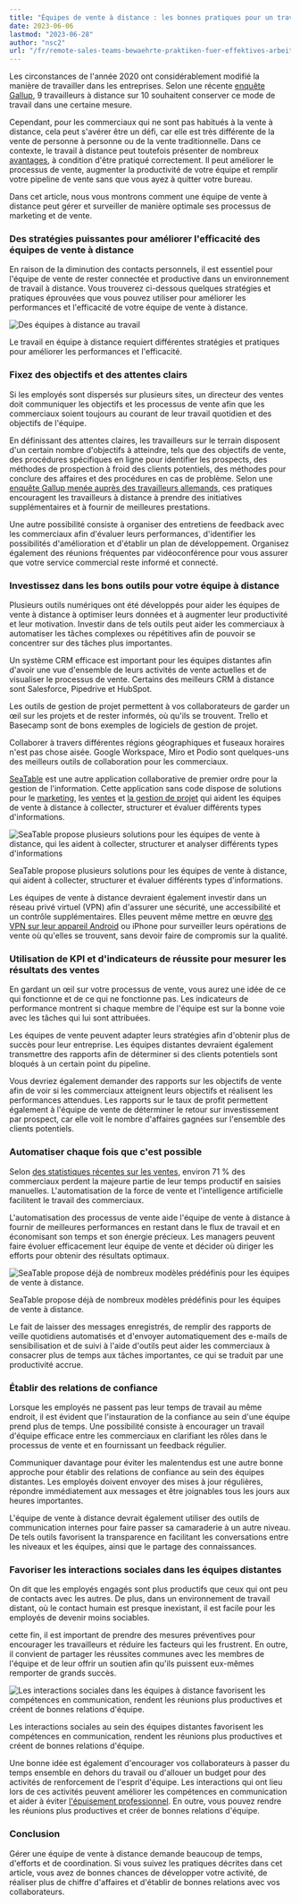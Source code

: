 ```yaml
---
title: "Équipes de vente à distance : les bonnes pratiques pour un travail efficace"
date: 2023-06-06
lastmod: "2023-06-28"
author: "nsc2"
url: "/fr/remote-sales-teams-bewaehrte-praktiken-fuer-effektives-arbeiten"
---
```


Les circonstances de l'année 2020 ont considérablement modifié la manière de travailler dans les entreprises. Selon une récente [enquête Gallup](https://news.gallup.com/poll/355907/remote-work-persisting-trending-permanent.aspx), 9 travailleurs à distance sur 10 souhaitent conserver ce mode de travail dans une certaine mesure.

Cependant, pour les commerciaux qui ne sont pas habitués à la vente à distance, cela peut s'avérer être un défi, car elle est très différente de la vente de personne à personne ou de la vente traditionnelle. Dans ce contexte, le travail à distance peut toutefois présenter de nombreux [avantages](https://myquickcloud.com/blog/productivity/benefits-of-remote-work/), à condition d'être pratiqué correctement. Il peut améliorer le processus de vente, augmenter la productivité de votre équipe et remplir votre pipeline de vente sans que vous ayez à quitter votre bureau.

Dans cet article, nous vous montrons comment une équipe de vente à distance peut gérer et surveiller de manière optimale ses processus de marketing et de vente.

### Des stratégies puissantes pour améliorer l'efficacité des équipes de vente à distance

En raison de la diminution des contacts personnels, il est essentiel pour l'équipe de vente de rester connectée et productive dans un environnement de travail à distance. Vous trouverez ci-dessous quelques stratégies et pratiques éprouvées que vous pouvez utiliser pour améliorer les performances et l'efficacité de votre équipe de vente à distance.

![Des équipes à distance au travail](https://seatable.io/wp-content/uploads/2023/06/sigmund-eTgMFFzroGc-unsplash-scaled-e1686045067675.jpg)

Le travail en équipe à distance requiert différentes stratégies et pratiques pour améliorer les performances et l'efficacité.

### Fixez des objectifs et des attentes clairs

Si les employés sont dispersés sur plusieurs sites, un directeur des ventes doit communiquer les objectifs et les processus de vente afin que les commerciaux soient toujours au courant de leur travail quotidien et des objectifs de l'équipe.

En définissant des attentes claires, les travailleurs sur le terrain disposent d'un certain nombre d'objectifs à atteindre, tels que des objectifs de vente, des procédures spécifiques en ligne pour identifier les prospects, des méthodes de prospection à froid des clients potentiels, des méthodes pour conclure des affaires et des procédures en cas de problème. Selon une [enquête Gallup menée auprès des travailleurs allemands](http://www.gallup.com/businessjournal/186164/employees-don-know-expected-work.aspx), ces pratiques encouragent les travailleurs à distance à prendre des initiatives supplémentaires et à fournir de meilleures prestations.

Une autre possibilité consiste à organiser des entretiens de feedback avec les commerciaux afin d'évaluer leurs performances, d'identifier les possibilités d'amélioration et d'établir un plan de développement. Organisez également des réunions fréquentes par vidéoconférence pour vous assurer que votre service commercial reste informé et connecté.

### Investissez dans les bons outils pour votre équipe à distance

Plusieurs outils numériques ont été développés pour aider les équipes de vente à distance à optimiser leurs données et à augmenter leur productivité et leur motivation. Investir dans de tels outils peut aider les commerciaux à automatiser les tâches complexes ou répétitives afin de pouvoir se concentrer sur des tâches plus importantes.

Un système CRM efficace est important pour les équipes distantes afin d'avoir une vue d'ensemble de leurs activités de vente actuelles et de visualiser le processus de vente. Certains des meilleurs CRM à distance sont Salesforce, Pipedrive et HubSpot.

Les outils de gestion de projet permettent à vos collaborateurs de garder un œil sur les projets et de rester informés, où qu'ils se trouvent. Trello et Basecamp sont de bons exemples de logiciels de gestion de projet.

Collaborer à travers différentes régions géographiques et fuseaux horaires n'est pas chose aisée. Google Workspace, Miro et Podio sont quelques-uns des meilleurs outils de collaboration pour les commerciaux.

[SeaTable](https://seatable.io/fr/) est une autre application collaborative de premier ordre pour la gestion de l'information. Cette application sans code dispose de solutions pour le [marketing](https://seatable.io/fr/marketing/), les [ventes](https://seatable.io/fr/distribution/) et [la gestion de projet](https://seatable.io/fr/gestion-de-projet/) qui aident les équipes de vente à distance à collecter, structurer et évaluer différents types d'informations.

![SeaTable propose plusieurs solutions pour les équipes de vente à distance, qui les aident à collecter, structurer et analyser différents types d'informations](https://seatable.io/wp-content/uploads/2021/08/Ansicht_Offers.png)

SeaTable propose plusieurs solutions pour les équipes de vente à distance, qui aident à collecter, structurer et évaluer différents types d'informations.

Les équipes de vente à distance devraient également investir dans un réseau privé virtuel (VPN) afin d'assurer une sécurité, une accessibilité et un contrôle supplémentaires. Elles peuvent même mettre en œuvre [des VPN sur leur appareil Android](https://cybernews.com/best-vpn/free-vpn-for-android/) ou iPhone pour surveiller leurs opérations de vente où qu'elles se trouvent, sans devoir faire de compromis sur la qualité.

### Utilisation de KPI et d'indicateurs de réussite pour mesurer les résultats des ventes

En gardant un œil sur votre processus de vente, vous aurez une idée de ce qui fonctionne et de ce qui ne fonctionne pas. Les indicateurs de performance montrent si chaque membre de l'équipe est sur la bonne voie avec les tâches qui lui sont attribuées.

Les équipes de vente peuvent adapter leurs stratégies afin d'obtenir plus de succès pour leur entreprise. Les équipes distantes devraient également transmettre des rapports afin de déterminer si des clients potentiels sont bloqués à un certain point du pipeline.

Vous devriez également demander des rapports sur les objectifs de vente afin de voir si les commerciaux atteignent leurs objectifs et réalisent les performances attendues. Les rapports sur le taux de profit permettent également à l'équipe de vente de déterminer le retour sur investissement par prospect, car elle voit le nombre d'affaires gagnées sur l'ensemble des clients potentiels.

### Automatiser chaque fois que c'est possible

Selon [des statistiques récentes sur les ventes](https://www.heinzmarketing.com/2015/02/15-inside-sales-statistics-last-weeks-aa-isp-front-lines-conference/), environ 71 % des commerciaux perdent la majeure partie de leur temps productif en saisies manuelles. L'automatisation de la force de vente et l'intelligence artificielle facilitent le travail des commerciaux.

L'automatisation des processus de vente aide l'équipe de vente à distance à fournir de meilleures performances en restant dans le flux de travail et en économisant son temps et son énergie précieux. Les managers peuvent faire évoluer efficacement leur équipe de vente et décider où diriger les efforts pour obtenir des résultats optimaux.

![SeaTable propose déjà de nombreux modèles prédéfinis pour les équipes de vente à distance.](https://seatable.io/wp-content/uploads/2023/06/templates-crm-remote.png)

SeaTable propose déjà de nombreux modèles prédéfinis pour les équipes de vente à distance.

Le fait de laisser des messages enregistrés, de remplir des rapports de veille quotidiens automatisés et d'envoyer automatiquement des e-mails de sensibilisation et de suivi à l'aide d'outils peut aider les commerciaux à consacrer plus de temps aux tâches importantes, ce qui se traduit par une productivité accrue.

### Établir des relations de confiance

Lorsque les employés ne passent pas leur temps de travail au même endroit, il est évident que l'instauration de la confiance au sein d'une équipe prend plus de temps. Une possibilité consiste à encourager un travail d'équipe efficace entre les commerciaux en clarifiant les rôles dans le processus de vente et en fournissant un feedback régulier.

Communiquer davantage pour éviter les malentendus est une autre bonne approche pour établir des relations de confiance au sein des équipes distantes. Les employés doivent envoyer des mises à jour régulières, répondre immédiatement aux messages et être joignables tous les jours aux heures importantes.

L'équipe de vente à distance devrait également utiliser des outils de communication internes pour faire passer sa camaraderie à un autre niveau. De tels outils favorisent la transparence en facilitant les conversations entre les niveaux et les équipes, ainsi que le partage des connaissances.

### Favoriser les interactions sociales dans les équipes distantes

On dit que les employés engagés sont plus productifs que ceux qui ont peu de contacts avec les autres. De plus, dans un environnement de travail distant, où le contact humain est presque inexistant, il est facile pour les employés de devenir moins sociables.

cette fin, il est important de prendre des mesures préventives pour encourager les travailleurs et réduire les facteurs qui les frustrent. En outre, il convient de partager les réussites communes avec les membres de l'équipe et de leur offrir un soutien afin qu'ils puissent eux-mêmes remporter de grands succès.

![Les interactions sociales dans les équipes à distance favorisent les compétences en communication, rendent les réunions plus productives et créent de bonnes relations d'équipe.](https://seatable.io/wp-content/uploads/2023/06/antenna-ZDN-G1xBWHY-unsplash-scaled-e1686045663343-711x474.jpg)

Les interactions sociales au sein des équipes distantes favorisent les compétences en communication, rendent les réunions plus productives et créent de bonnes relations d'équipe.

Une bonne idée est également d'encourager vos collaborateurs à passer du temps ensemble en dehors du travail ou d'allouer un budget pour des activités de renforcement de l'esprit d'équipe. Les interactions qui ont lieu lors de ces activités peuvent améliorer les compétences en communication et aider à éviter [l'épuisement professionnel](https://breadnbeyond.com/articles/wfh-burnout/). En outre, vous pouvez rendre les réunions plus productives et créer de bonnes relations d'équipe.

### Conclusion

Gérer une équipe de vente à distance demande beaucoup de temps, d'efforts et de coordination. Si vous suivez les pratiques décrites dans cet article, vous avez de bonnes chances de développer votre activité, de réaliser plus de chiffre d'affaires et d'établir de bonnes relations avec vos collaborateurs.
